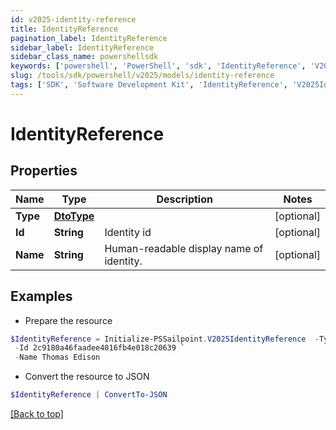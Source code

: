 ```yaml
---
id: v2025-identity-reference
title: IdentityReference
pagination_label: IdentityReference
sidebar_label: IdentityReference
sidebar_class_name: powershellsdk
keywords: ['powershell', 'PowerShell', 'sdk', 'IdentityReference', 'V2025IdentityReference'] 
slug: /tools/sdk/powershell/v2025/models/identity-reference
tags: ['SDK', 'Software Development Kit', 'IdentityReference', 'V2025IdentityReference']
---
```



# IdentityReference

## Properties

Name | Type | Description | Notes
------------ | ------------- | ------------- | -------------
**Type** | [**DtoType**](dto-type) |  | [optional] 
**Id** | **String** | Identity id | [optional] 
**Name** | **String** | Human-readable display name of identity. | [optional] 

## Examples

- Prepare the resource
```powershell
$IdentityReference = Initialize-PSSailpoint.V2025IdentityReference  -Type null `
 -Id 2c9180a46faadee4016fb4e018c20639 `
 -Name Thomas Edison
```

- Convert the resource to JSON
```powershell
$IdentityReference | ConvertTo-JSON
```


[[Back to top]](#) 

